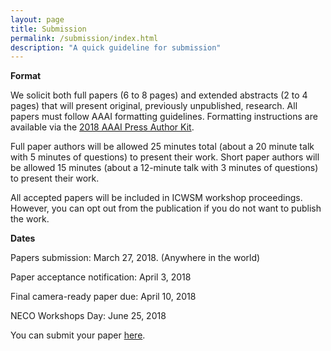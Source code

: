 ```yaml
---
layout: page
title: Submission
permalink: /submission/index.html
description: "A quick guideline for submission"
---
```


**Format**

We solicit both full papers (6 to 8 pages) and extended abstracts (2 to 4 pages) that will present original, previously unpublished, research. All papers must follow AAAI formatting guidelines. Formatting instructions are available via the [2018 AAAI Press Author Kit](http://www.aaai.org/Publications/Templates/AuthorKit18.zip).

Full paper authors will be allowed 25 minutes total (about a 20 minute talk with 5 minutes of questions) to present their work. Short paper authors will be allowed 15 minutes (about a 12-minute talk with 3 minutes of questions) to present their work.

All accepted papers will be included in ICWSM workshop proceedings. However, you can opt out from the publication if you do not want to publish the work.

**Dates**

Papers submission: March 27, 2018. (Anywhere in the world)

Paper acceptance notification: April 3, 2018

Final camera-ready paper due: April 10, 2018

NECO Workshops Day: June 25, 2018

You can submit your paper [here](https://easychair.org/conferences/?conf=neco2018).